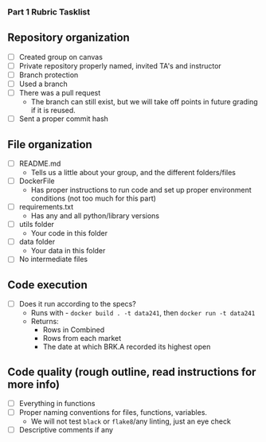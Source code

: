 ### Part 1 Rubric Tasklist

## Repository organization
- [ ] Created group on canvas
- [ ] Private repository properly named, invited TA's and instructor
- [ ] Branch protection
- [ ] Used a branch
- [ ] There was a pull request
  - The branch can still exist, but we will take off points in future grading if it is reused.
- [ ] Sent a proper commit hash

## File organization

- [ ] README.md
  - Tells us a little about your group, and the different folders/files
- [ ] DockerFile
  - Has proper instructions to run code and set up proper environment conditions (not too much for this part)
- [ ] requirements.txt
  - Has any and all python/library versions
- [ ] utils folder
  - Your code in this folder
- [ ] data folder
  - Your data in this folder
- [ ] No intermediate files

## Code execution

- [ ] Does it run according to the specs? 
   - Runs with - `docker build . -t data241`, then `docker run -t data241`
   - Returns:
      - Rows in Combined
      - Rows from each market
      - The date at which BRK.A recorded its highest open

## Code quality (rough outline, read instructions for more info)

- [ ] Everything in functions
- [ ] Proper naming conventions for files, functions, variables.
  - We will not test `black` or `flake8`/any linting, just an eye check
- [ ] Descriptive comments if any